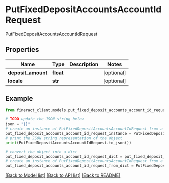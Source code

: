 # PutFixedDepositAccountsAccountIdRequest

PutFixedDepositAccountsAccountIdRequest

## Properties

Name | Type | Description | Notes
------------ | ------------- | ------------- | -------------
**deposit_amount** | **float** |  | [optional] 
**locale** | **str** |  | [optional] 

## Example

```python
from fineract_client.models.put_fixed_deposit_accounts_account_id_request import PutFixedDepositAccountsAccountIdRequest

# TODO update the JSON string below
json = "{}"
# create an instance of PutFixedDepositAccountsAccountIdRequest from a JSON string
put_fixed_deposit_accounts_account_id_request_instance = PutFixedDepositAccountsAccountIdRequest.from_json(json)
# print the JSON string representation of the object
print(PutFixedDepositAccountsAccountIdRequest.to_json())

# convert the object into a dict
put_fixed_deposit_accounts_account_id_request_dict = put_fixed_deposit_accounts_account_id_request_instance.to_dict()
# create an instance of PutFixedDepositAccountsAccountIdRequest from a dict
put_fixed_deposit_accounts_account_id_request_from_dict = PutFixedDepositAccountsAccountIdRequest.from_dict(put_fixed_deposit_accounts_account_id_request_dict)
```
[[Back to Model list]](../README.md#documentation-for-models) [[Back to API list]](../README.md#documentation-for-api-endpoints) [[Back to README]](../README.md)


